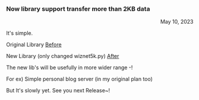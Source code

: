 ### Now library support transfer more than 2KB data
<div align="right">May 10, 2023</div>

It's simple.

Original Library
[Before](/images/MORE/Screenshot_2023-05-15-19-50-04_3-1.png)


New Library (only changed wiznet5k.py)
[After](/images/MORE/Screenshot_2023-05-15-19-51-46_2-1.png)


The new lib's will be usefully in more wider range -!

For ex) Simple personal blog server (in my original plan too)

But It's slowly yet. See you next Release~!


